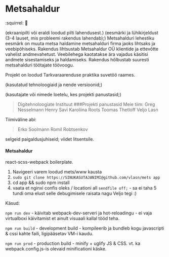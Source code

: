 # Metsahaldur 
:squirrel: :gun:

(ekraanipilti või eraldi loodud pilti lahendusest.)
(eesmärki ja lühikirjeldust (3-4 lauset, mis probleemi rakendus lahendab);)
Metsahalduri lehestiku eesmärk on muuta metsa haldamine metsahalduri firma jaoks lihtsaks ja veebipõhiseks. Rakendus lihtsustab Metsahaldur OÜ klientide ja ettevõtte vahelist andmevahetust. Veebilehega kaotatakse ära vajadus käsitisi andmete  sisestamiseks ja haldamiseks. Rakendus hõlbustab suuresti metsahalduri töötajate töövoogu. 

Projekt on loodud Tarkvaraarenduse praktika suvetöö raames. 


(kasutatud tehnoloogiaid ja nende versioonid;)

(kasutajate või nimede loetelu, kes projekti panustasid;)
>Digitehnoloogiate Instituut
###Projekti panustasid
Meie tiim: 
>Greg Nesselmann
>Henry Savi
>Karoliina Roots
>Toomas Thetloff
>Veljo Lasn

Tiimiväline abi: 
>Erko Soolmann
>Romil Robtsenkov


selgeid paigaldusjuhiseid;
viidet litsentsile.




#### Metsahaldur

react-scss-webpack boilerplate.

1) Navigeeri varem loodud mets/www kausta
2) `sudo git clone https://SINUKASUTAJANIMI@github.com/vlasn/mets app`
3) cd app && sudo npm install
4) vaata et nginxi confis oleks / locationi all `sendfile off;` - sa ei taha 5 tundi oma elust selle debugimisele raisata nagu Veljo tegi :)

Käsud:

`npm run dev` - käivitab webpack-dev-serveri ja hot-reloadingu - ei vaja virtualboxi käivitamist et ainult visuaali kallal tööd teha.

`npm run build` - development build - kompileerib ja bundleb kogu javascripti & cssi kahte faili, ligipääsetav VM-i kaudu.

`npm run prod` - production build - minify + uglify JS & CSS. vt. ka webpack.config.js-is olevaid minificationi käske.

